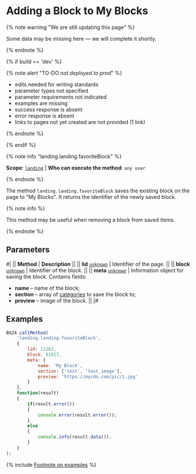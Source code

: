 # Adding a Block to My Blocks

{% note warning "We are still updating this page" %}

Some data may be missing here — we will complete it shortly.

{% endnote %}

{% if build == 'dev' %}

{% note alert "TO-DO _not deployed to prod_" %}

- edits needed for writing standards
- parameter types not specified
- parameter requirements not indicated
- examples are missing
- success response is absent
- error response is absent
- links to pages not yet created are not provided (1 link)

{% endnote %}

{% endif %}

{% note info "landing.landing.favoriteBlock" %}

**Scope**: [`landing`](../../../scopes/permissions.md) | **Who can execute the method**: `any user`

{% endnote %}

The method `landing.landing.favoriteBlock` saves the existing block on the page to "My Blocks". It returns the identifier of the newly saved block.

{% note info %}

This method may be useful when removing a block from saved items.

{% endnote %}

## Parameters

#|
|| **Method** | **Description** ||
|| **lid**
[`unknown`](../../../data-types.md) | Identifier of the page. ||
|| **block**
[`unknown`](../../../data-types.md) | Identifier of the block. ||
|| **meta**
[`unknown`](../../../data-types.md) | Information object for saving the block. Contains fields:
- **name** – name of the block;
- **section** – array of [categories](../../block/manifest.md) to save the block to;
- **preview** – image of the block. ||
|#

## Examples

```js
BX24.callMethod(
    'landing.landing.favoriteBlock',
    {
        lid: 11262,
        block: 81827,
        meta: {
            name: 'My Block',
            section: ['text', 'text_image'],
            preview: 'https://mycdn.com/pic/1.jpg'
        }
    },
    function(result)
    {
        if(result.error())
        {
            console.error(result.error());
        }
        else
        {
            console.info(result.data());
        }
    }
);
```

{% include [Footnote on examples](../../../../_includes/examples.md) %}